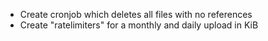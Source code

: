 - Create cronjob which deletes all files with no references
- Create "ratelimiters" for a monthly and daily upload in KiB
